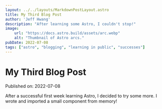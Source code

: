 ```yaml
---
layout: ../../layouts/MarkdownPostLayout.astro
title: My Third Blog Post
author: 'Jeff Hwang'
description: "After learning some Astro, I couldn't stop!"
image:
    url: "https://docs.astro.build/assets/arc.webp"
    alt: "Thumbnail of Astro arcs."
pubDate: 2022-07-08
tags: ["astro", "blogging", "learning in public", "successes"]
---
```

# My Third Blog Post

Published on: 2022-07-08


After a successful first week learning Astro, I decided to try some more. I wrote and imported a small component from memory!
